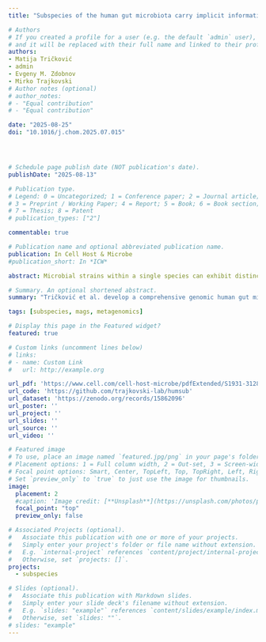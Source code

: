 ```yaml
---
title: "Subspecies of the human gut microbiota carry implicit information for in-depth microbiome research"

# Authors
# If you created a profile for a user (e.g. the default `admin` user), write the username (folder name) here
# and it will be replaced with their full name and linked to their profile.
authors:
- Matija Tričković
- admin
- Evgeny M. Zdobnov
- Mirko Trajkovski
# Author notes (optional)
# author_notes:
# - "Equal contribution"
# - "Equal contribution"

date: "2025-08-25"
doi: "10.1016/j.chom.2025.07.015"




# Schedule page publish date (NOT publication's date).
publishDate: "2025-08-13"

# Publication type.
# Legend: 0 = Uncategorized; 1 = Conference paper; 2 = Journal article;
# 3 = Preprint / Working Paper; 4 = Report; 5 = Book; 6 = Book section;
# 7 = Thesis; 8 = Patent
# publication_types: ["2"]

commentable: true

# Publication name and optional abbreviated publication name.
publication: In Cell Host & Microbe
#publication_short: In *ICW*

abstract: Microbial strains within a single species can exhibit distinct functional characteristics due to variations in gene content and often show individual specificity, which can obscure unbiased associations and hinder deductive research. Here, we comprehensively define the human gut microbiota at a consistently annotated operational subspecies unit (OSU) resolution in an unbiased, cohort-independent manner, demonstrating that this approach can generalize across diverse global populations while maintaining specificity and improving interstudy reproducibility. We develop panhashome—a sketching-based method for rapid subspecies and species quantification and identification of genes that drive intraspecies variations—and show that subspecies carry implicit information undetectable at the species level. We identify subspecies associated with colorectal cancer (CRC) whose sibling subspecies or species are not, while a machinelearning CRC diagnostic algorithm based on subspecies outperformed species-level methods. This subspecies catalog allows identification of genes that drive functional differences between subspecies as a fundamental step in mechanistically understanding microbiome-phenotype interactions.

# Summary. An optional shortened abstract.
summary: "Tričković et al. develop a comprehensive genomic human gut microbiota subspecies catalog by defining operational subspecies units (OSUs) in an unbiased, cohort-independent manner. Panhashome, a sketching-based method, enables rapid OSU quantification and identification of genes driving intraspecies variations. A subspecies-based machine-learning CRC diagnostic algorithm outperforms species-level methods by leveraging subspecies-level information."

tags: [subspecies, mags, metagenomics]

# Display this page in the Featured widget?
featured: true

# Custom links (uncomment lines below)
# links:
# - name: Custom Link
#   url: http://example.org

url_pdf: 'https://www.cell.com/cell-host-microbe/pdfExtended/S1931-3128(25)00287-2'
url_code: 'https://github.com/trajkovski-lab/humsub'
url_dataset: 'https://zenodo.org/records/15862096'
url_poster: ''
url_project: ''
url_slides: ''
url_source: ''
url_video: ''

# Featured image
# To use, place an image named `featured.jpg/png` in your page's folder.
# Placement options: 1 = Full column width, 2 = Out-set, 3 = Screen-width
# Focal point options: Smart, Center, TopLeft, Top, TopRight, Left, Right, BottomLeft, Bottom, BottomRight
# Set `preview_only` to `true` to just use the image for thumbnails.
image:
  placement: 2
  #caption: 'Image credit: [**Unsplash**](https://unsplash.com/photos/pLCdAaMFLTE)'
  focal_point: "top"
  preview_only: false

# Associated Projects (optional).
#   Associate this publication with one or more of your projects.
#   Simply enter your project's folder or file name without extension.
#   E.g. `internal-project` references `content/project/internal-project/index.md`.
#   Otherwise, set `projects: []`.
projects:
  - subspecies

# Slides (optional).
#   Associate this publication with Markdown slides.
#   Simply enter your slide deck's filename without extension.
#   E.g. `slides: "example"` references `content/slides/example/index.md`.
#   Otherwise, set `slides: ""`.
# slides: "example"
---
```

